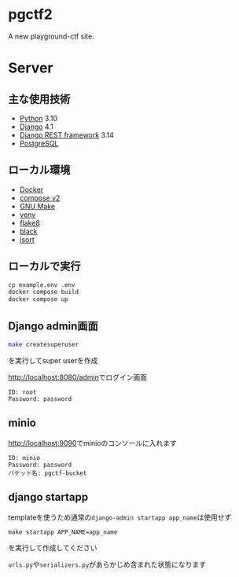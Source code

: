 # pgctf2
A new playground-ctf site.

# Server
## 主な使用技術
- [Python](https://www.python.org/) 3.10
- [Django](https://www.djangoproject.com/) 4.1
- [Django REST framework](https://www.django-rest-framework.org/) 3.14
- [PostgreSQL](https://www.postgresql.org/)

## ローカル環境
- [Docker](https://www.docker.com/)
- [compose v2](https://docs.docker.com/compose/)
- [GNU Make](https://www.gnu.org/software/make/)
- [venv](https://docs.python.org/ja/3/library/venv.html)
- [flake8](https://github.com/PyCQA/flake8)
- [black](https://github.com/psf/black)
- [isort](https://github.com/PyCQA/isort)

## ローカルで実行
```sh
cp example.env .env
docker compose build
docker compose up
```

## Django admin画面
```sh
make createsuperuser
```
を実行してsuper userを作成

[http://localhost:8080/admin](http://localhost:8080/admin)でログイン画面
```
ID: root
Password: password
```


## minio
[http://localhost:9090](http://localhost:9090)でminioのコンソールに入れます
```
ID: minio
Password: password
バケット名: pgctf-bucket
```

## django startapp
templateを使うため通常の`django-admin startapp app_name`は使用せず
```
make startapp APP_NAME=app_name
```
を実行して作成してください

`urls.py`や`serializers.py`があらかじめ含まれた状態になります
